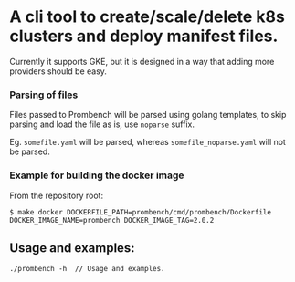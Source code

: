 # A cli tool to create/scale/delete k8s clusters and deploy manifest files.
Currently it supports GKE, but it is designed in a way that adding more providers should be easy.

### Parsing of files
Files passed to Prombench will be parsed using golang templates, to skip parsing and load the file as is, use `noparse` suffix.

Eg. `somefile.yaml` will be parsed, whereas `somefile_noparse.yaml` will not be parsed.

### Example for building the docker image
From the repository root:
```
$ make docker DOCKERFILE_PATH=prombench/cmd/prombench/Dockerfile DOCKER_IMAGE_NAME=prombench DOCKER_IMAGE_TAG=2.0.2
```

## Usage and examples:
```
./prombench -h  // Usage and examples.
```
